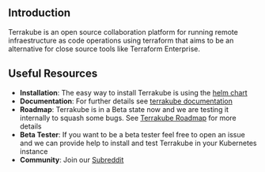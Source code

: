 ## Introduction

Terrakube is an open source collaboration platform for running remote infraestructure as code operations using terraform that aims to be an alternative for close source tools like Terraform Enterprise. 

## Useful Resources

- **Installation**: The easy way to install Terrakube is using the [helm chart](https://github.com/AzBuilder/terrakube-helm-chart)
- **Documentation**: For further details see [terrakube documentation](https://docs.terrakube.org)
- **Roadmap**: Terrakube is in a Beta state now and we are testing it internally to squash some bugs. See [Terrakube Roadmap](https://github.com/orgs/AzBuilder/projects/3) for more details
- **Beta Tester**: If you want to be a beta tester feel free to open an issue and we can provide help to install and test Terrakube in your Kubernetes instance
- **Community**: Join our  [Subreddit](https://www.reddit.com/r/terrakube/)
